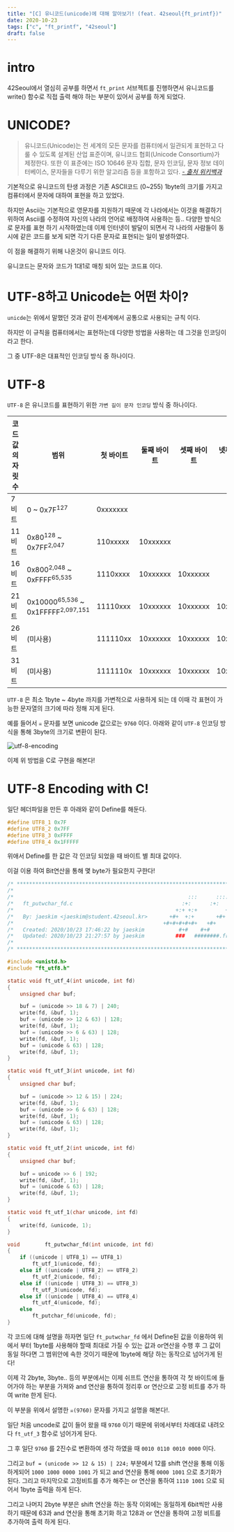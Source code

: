 ```yaml
---
title: "[C] 유니코드(unicode)에 대해 알아보기! (feat. 42seoul{ft_printf})"
date: 2020-10-23
tags: ["c", "ft_printf", "42seoul"]
draft: false
---
```


# intro

42Seoul에서 열심히 공부를 하면서 `ft_print` 서브젝트를 진행하면서 유니코드를 write() 함수로 직접 출력 해야 하는 부분이 있어서 공부를 하게 되었다.

# UNICODE?

> 유니코드(Unicode)는 전 세계의 모든 문자를 컴퓨터에서 일관되게 표현하고 다룰 수 있도록 설계된 산업 표준이며, 유니코드 협회(Unicode Consortium)가 제정한다. 또한 이 표준에는 ISO 10646 문자 집합, 문자 인코딩, 문자 정보 데이터베이스, 문자들을 다루기 위한 알고리즘 등을 포함하고 있다.
> [_- 출처 위키백과_](https://ko.wikipedia.org/wiki/유니코드)

기본적으로 유니코드의 탄생 과정은 기존 ASCII코드 (0~255) 1byte의 크기를 가지고 컴퓨터에서 문자에 대하여 표현을 하고 있었다.

하지만 Ascii는 기본적으로 영문자를 지원하기 때문에 각 나라에서는 이것을 해결하기 위하여 Ascii를 수정하여 자신의 나라의 언어로 배정하여 사용하는 등.. 다양한 방식으로 문자를 표현 하기 시작하였는데 이제 인터넷이 발달이 되면서 각 나라의 사람들이 동시에 같은 코드를 보게 되면 각기 다른 문자로 표현되는 일이 발생하였다.

이 점을 해결하기 위해 나온것이 유니코드 이다.

유니코드는 문자와 코드가 1대1로 매칭 되어 있는 코드표 이다.

# UTF-8하고 Unicode는 어떤 차이?

`unicde`는 위에서 말했던 것과 같이 전세계에서 공통으로 사용되는 규칙 이다.

하지만 이 규칙을 컴퓨터에서는 표현하는데 다양한 방법을 사용하는 데 그것을 인코딩이라고 한다.

그 중 UTF-8은 대표적인 인코딩 방식 중 하나이다.

# UTF-8

`UTF-8` 은 유니코드를 표현하기 위한 `가변 길이 문자 인코딩` 방식 중 하나이다.

| 코드값의 자릿수 | 범위                                                    | 첫 바이트 | 둘째 바이트 | 셋째 바이트 | 넷째 바이트 | 다섯째 바이트 | 여섯째 바이트 |
| --------------- | ------------------------------------------------------- | --------- | ----------- | ----------- | ----------- | ------------- | ------------- |
| 7비트           | 0 ~ 0x7F<sup>127</sup>                                  | 0xxxxxxx  |             |             |             |               |               |
| 11비트          | 0x80<sup>128</sup> ~ 0x7FF<sup>2,047</sup>              | 110xxxxx  | 10xxxxxx    |             |             |               |               |
| 16비트          | 0x800<sup>2,048</sup> ~ 0xFFFF<sup>65,535</sup>         | 1110xxxx  | 10xxxxxx    | 10xxxxxx    |             |               |               |
| 21비트          | 0x10000<sup>65,536</sup> ~ 0x1FFFFF<sup>2,097,151</sup> | 11110xxx  | 10xxxxxx    | 10xxxxxx    | 10xxxxxx    |               |               |
| 26비트          | (미사용)                                                | 111110xx  | 10xxxxxx    | 10xxxxxx    | 10xxxxxx    | 10xxxxxx      |               |
| 31비트          | (미사용)                                                | 1111110x  | 10xxxxxx    | 10xxxxxx    | 10xxxxxx    | 10xxxxxx      | 10xxxxxx      |

`UTF-8` 은 최소 1byte ~ 4byte 까지를 가변적으로 사용하게 되는 데 이때 각 표현이 가능한 문자열의 크기에 따라 정해 지게 된다.

예를 들어서 `☠` 문자를 보면 unicode 값으로는 `9760` 이다.
아래와 같이 `UTF-8` 인코딩 방식을 통해 3byte의 크기로 변환이 된다.

![utf-8-encoding](<image/C-유니코드(unicode)에_대해_알아보기(feat.42seoul_ft_printf)/utf-8-encoding.drawio.svg>)

이제 위 방법을 C로 구현을 해본다!

# UTF-8 Encoding with C!

일단 헤더파일을 만든 후 아래와 같이 Define를 해둔다.

```c
#define UTF8_1 0x7F
#define UTF8_2 0x7FF
#define UTF8_3 0xFFFF
#define UTF8_4 0x1FFFFF
```

위애서 Define를 한 값은 각 인코딩 되었을 때 바이트 별 최대 값이다.

이걸 이용 하여 Bit연산을 통해 몇 byte가 필요한지 구한다!

```c
/* ************************************************************************** */
/*                                                                            */
/*                                                        :::      ::::::::   */
/*   ft_putwchar_fd.c                                   :+:      :+:    :+:   */
/*                                                    +:+ +:+         +:+     */
/*   By: jaeskim <jaeskim@student.42seoul.kr>       +#+  +:+       +#+        */
/*                                                +#+#+#+#+#+   +#+           */
/*   Created: 2020/10/23 17:46:22 by jaeskim           #+#    #+#             */
/*   Updated: 2020/10/23 21:27:57 by jaeskim          ###   ########.fr       */
/*                                                                            */
/* ************************************************************************** */

#include <unistd.h>
#include "ft_utf8.h"

static void	ft_utf_4(int unicode, int fd)
{
	unsigned char buf;

	buf = (unicode >> 18 & 7) | 240;
	write(fd, &buf, 1);
	buf = (unicode >> 12 & 63) | 128;
	write(fd, &buf, 1);
	buf = (unicode >> 6 & 63) | 128;
	write(fd, &buf, 1);
	buf = (unicode & 63) | 128;
	write(fd, &buf, 1);
}

static void	ft_utf_3(int unicode, int fd)
{
	unsigned char buf;

	buf = (unicode >> 12 & 15) | 224;
	write(fd, &buf, 1);
	buf = (unicode >> 6 & 63) | 128;
	write(fd, &buf, 1);
	buf = (unicode & 63) | 128;
	write(fd, &buf, 1);
}

static void	ft_utf_2(int unicode, int fd)
{
	unsigned char buf;

	buf = unicode >> 6 | 192;
	write(fd, &buf, 1);
	buf = (unicode & 63) | 128;
	write(fd, &buf, 1);
}

static void	ft_utf_1(char unicode, int fd)
{
	write(fd, &unicode, 1);
}

void		ft_putwchar_fd(int unicode, int fd)
{
	if ((unicode | UTF8_1) == UTF8_1)
		ft_utf_1(unicode, fd);
	else if ((unicode | UTF8_2) == UTF8_2)
		ft_utf_2(unicode, fd);
	else if ((unicode | UTF8_3) == UTF8_3)
		ft_utf_3(unicode, fd);
	else if ((unicode | UTF8_4) == UTF8_4)
		ft_utf_4(unicode, fd);
	else
		ft_putchar_fd(unicode, fd);
}
```

각 코드에 대해 설명을 하자면 일단 `ft_putwchar_fd` 에서 Define된 값을 이용하여 위에서 부터 1byte를 사용해야 할때 최대로 가질 수 있는 값과 or연산을 수행 후 그 값이 동일 하다면 그 범위안에 속한 것이기 때문에 1byte에 해당 하는 동작으로 넘어가게 된다!

이제 각 2byte, 3byte.. 등의 부분에서는 이제 쉬프트 연산을 통하여 각 첫 바이트에 들어가야 하는 부분을 가져와 and 연산을 통하여 정리후 or 연산으로 고정 비트를 추가 하여 write 한게 된다.

이 부분을 위에서 설명한 `☠(9760)` 문자를 가지고 설명을 해본다!.

일단 처음 uncode로 값이 들어 왔을 때 `9760` 이기 때문에 위에서부터 차례대로 내려오다 `ft_utf_3` 함수로 넘어가게 돤다.

그 후 일단 `9760` 를 2진수로 변환하여 생각 하였을 때 `0010 0110 0010 0000` 이다.

그리고 `buf = (unicode >> 12 & 15) | 224;` 부분에서 12를 shift 연산을 통해 이동하게되어 `1000 1000 0000 1001` 가 되고 and 연산을 통해 `0000 1001` 으로 초기화가 된다. 그리고 마지막으로 고정비트를 추가 해주는 or 연산을 통하여 `1110 1001` 으로 되어서 1byte 출력을 하게 된다.

그리고 나머지 2byte 부분은 shift 연산을 하는 동작 이외에는 동일하게 6bit씩만 사용하기 때문에 63과 and 연산을 통해 초기화 하고 128과 or 연산을 통하여 고정 비트를 추가하여 출력 하게 된다.
